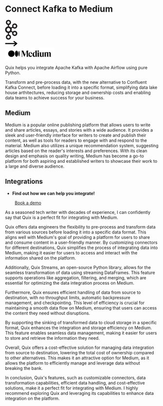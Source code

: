 # Connect Kafka to Medium

<div class="connect-images cards blog-grid-card" markdown>
<div>
<img src="../images/kafka_logo.png" width="40px" />
</div>
<div>
<img src="../images/arrow.svg" width="40px" />
</div>
<div>
<img src="./images/medium_1.jpg" />
</div>
</div>

Quix helps you integrate Apache Kafka with Apache Airflow using pure Python.

Transform and pre-process data, with the new alternative to Confluent Kafka Connect, before loading it into a specific format, simplifying data lake house arthitectures, reducing storage and ownership costs and enabling data teams to achieve success for your business.

## Medium

Medium is a popular online publishing platform that allows users to write and share articles, essays, and stories with a wide audience. It provides a sleek and user-friendly interface for writers to create and publish their content, as well as tools for readers to engage with and respond to the material. Medium also utilizes a unique recommendation system, suggesting articles based on the reader's interests and preferences. With its clean design and emphasis on quality writing, Medium has become a go-to platform for both aspiring and established writers to showcase their work to a large and diverse audience.

## Integrations

<div class="grid cards" markdown>

- __Find out how we can help you integrate!__

    <a class="md-button md-button--primary" href="https://share.hsforms.com/1iW0TmZzKQMChk0lxd_tGiw4yjw2?__hstc=175542013.2303933fbd746c0ac86d9ccbe9bc9100.1728383268831.1729603416735.1729620918855.31&__hssc=175542013.1.1729620918855&__hsfp=2132701734" target="_blank" style="margin:.5rem;">Book a demo</a>

</div>


As a seasoned tech writer with decades of experience, I can confidently say that Quix is a perfect fit for integrating with Medium. 

Quix offers data engineers the flexibility to pre-process and transform data from various sources before loading it into a specific data format. This aligns well with Medium's goal of providing a platform for users to share and consume content in a user-friendly manner. By customizing connectors for different destinations, Quix simplifies the process of integrating data into Medium, making it easier for users to access and interact with the information shared on the platform.

Additionally, Quix Streams, an open-source Python library, allows for the seamless transformation of data using streaming DataFrames. This feature supports operations like aggregation, filtering, and merging, which are essential for optimizing the data integration process on Medium. 

Furthermore, Quix ensures efficient handling of data from source to destination, with no throughput limits, automatic backpressure management, and checkpointing. This level of efficiency is crucial for maintaining a smooth data flow on Medium, ensuring that users can access the content they need without disruptions.

By supporting the sinking of transformed data to cloud storage in a specific format, Quix enhances the integration and storage efficiency on Medium. This feature enables seamless data management, making it easier for users to store and retrieve the information they need.

Overall, Quix offers a cost-effective solution for managing data integration from source to destination, lowering the total cost of ownership compared to other alternatives. This makes it an attractive option for Medium, as it allows the platform to efficiently manage and leverage data without breaking the bank.

In conclusion, Quix's features, such as customizable connectors, data transformation capabilities, efficient data handling, and cost-effective solutions, make it a perfect fit for integrating with Medium. I highly recommend exploring Quix and leveraging its capabilities to enhance data integration on the platform.

